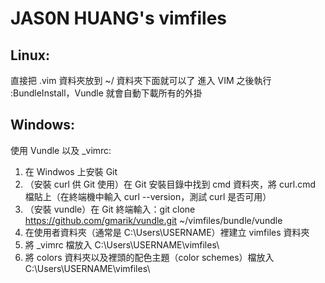 # JAS0N HUANG's vimfiles

## Linux:

直接把 .vim 資料夾放到 ~/ 資料夾下面就可以了
進入 VIM 之後執行 :BundleInstall，Vundle 就會自動下載所有的外掛

## Windows:

使用 Vundle 以及 _vimrc:

1. 在 Windwos 上安裝 Git
2. （安裝 curl 供 Git 使用）在 Git 安裝目錄中找到 cmd 資料夾，將 curl.cmd 檔貼上（在終端機中輸入 curl --version，測試 curl 是否可用）
3. （安裝 vundle）在 Git 終端輸入：git clone https://github.com/gmarik/vundle.git ~/vimfiles/bundle/vundle
4. 在使用者資料夾（通常是 C:\Users\USERNAME）裡建立 vimfiles 資料夾
4. 將 _vimrc 檔放入 C:\Users\USERNAME\vimfiles\
5. 將 colors 資料夾以及裡頭的配色主題（color schemes）檔放入 C:\Users\USERNAME\vimfiles\
